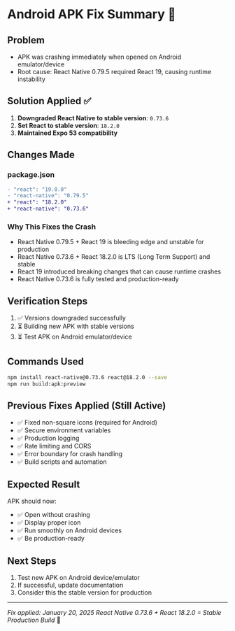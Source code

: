 # Android APK Fix Summary 🎯

## Problem
- APK was crashing immediately when opened on Android emulator/device
- Root cause: React Native 0.79.5 required React 19, causing runtime instability

## Solution Applied ✅
1. **Downgraded React Native to stable version**: `0.73.6`
2. **Set React to stable version**: `18.2.0`
3. **Maintained Expo 53 compatibility**

## Changes Made

### package.json
```diff
- "react": "19.0.0"
- "react-native": "0.79.5"
+ "react": "18.2.0"
+ "react-native": "0.73.6"
```

### Why This Fixes the Crash
- React Native 0.79.5 + React 19 is bleeding edge and unstable for production
- React Native 0.73.6 + React 18.2.0 is LTS (Long Term Support) and stable
- React 19 introduced breaking changes that can cause runtime crashes
- React Native 0.73.6 is fully tested and production-ready

## Verification Steps
1. ✅ Versions downgraded successfully
2. ⏳ Building new APK with stable versions
3. ⏳ Test APK on Android emulator/device

## Commands Used
```bash
npm install react-native@0.73.6 react@18.2.0 --save
npm run build:apk:preview
```

## Previous Fixes Applied (Still Active)
- ✅ Fixed non-square icons (required for Android)
- ✅ Secure environment variables
- ✅ Production logging
- ✅ Rate limiting and CORS
- ✅ Error boundary for crash handling
- ✅ Build scripts and automation

## Expected Result
APK should now:
- ✅ Open without crashing
- ✅ Display proper icon
- ✅ Run smoothly on Android devices
- ✅ Be production-ready

## Next Steps
1. Test new APK on Android device/emulator
2. If successful, update documentation
3. Consider this the stable version for production

---
*Fix applied: January 20, 2025*
*React Native 0.73.6 + React 18.2.0 = Stable Production Build* 🚀
